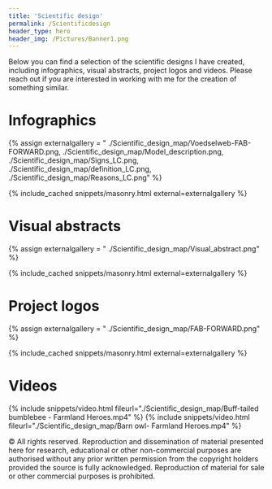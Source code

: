 ```yaml
---
title: 'Scientific design'
permalink: /Scientificdesign
header_type: hero
header_img: /Pictures/Banner1.png
---
```


Below you can find a selection of the scientific designs I have created, including infographics, visual abstracts, project logos and videos.
Please reach out if you are interested in working with me for the creation of something similar.

# Infographics

{% assign externalgallery = "
./Scientific_design_map/Voedselweb-FAB-FORWARD.png,
./Scientific_design_map/Model_description.png,
./Scientific_design_map/Signs_LC.png,
./Scientific_design_map/definition_LC.png,
./Scientific_design_map/Reasons_LC.png" %}

{% include_cached snippets/masonry.html external=externalgallery %}

# Visual abstracts

{% assign externalgallery = "
./Scientific_design_map/Visual_abstract.png" %}

{% include_cached snippets/masonry.html external=externalgallery %}

# Project logos

{% assign externalgallery = "
./Scientific_design_map/FAB-FORWARD.png" %}

{% include_cached snippets/masonry.html external=externalgallery %}

# Videos


{% include snippets/video.html fileurl="./Scientific_design_map/Buff-tailed bumblebee - Farmland Heroes.mp4" %}
{% include snippets/video.html fileurl="./Scientific_design_map/Barn owl- Farmland Heroes.mp4" %}

&copy; All rights reserved. Reproduction and dissemination of material presented here for research, educational or other non-commercial purposes are authorised without any prior written permission from the copyright holders provided the source is fully acknowledged. Reproduction of material for sale or other commercial purposes is prohibited.

